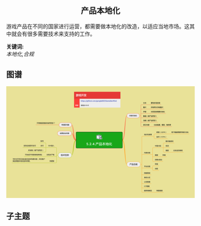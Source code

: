 <h2 align="center">产品本地化</h2>
<p>
游戏产品在不同的国家进行运营，都需要做本地化的改造，以适应当地市场。这其中就会有很多需要技术来支持的工作。
</p>

**关键词:**<br/> 
*本地化,合规*

## 图谱
![图片加载中...](../exports/5.2.4.产品本地化.png?raw=true)

## 子主题
